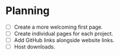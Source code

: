 # Planning

- [ ] Create a more welcoming first page.
- [ ] Create individual pages for each project.
- [ ] Add GitHub links alongside website links.
- [ ] Host downloads.
